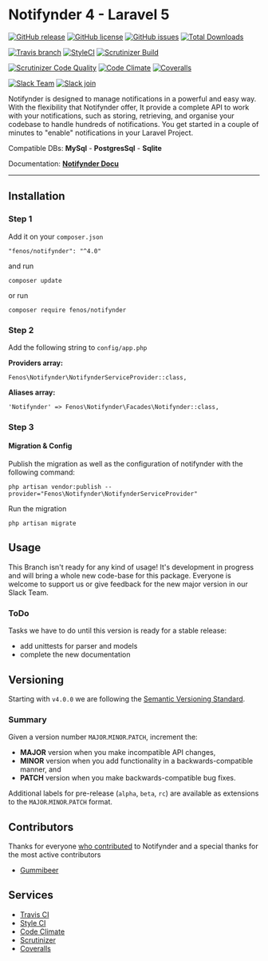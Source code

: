 # Notifynder 4 - Laravel 5

[![GitHub release](https://img.shields.io/github/release/fenos/Notifynder.svg?style=flat-square)](https://github.com/fenos/Notifynder/releases)
[![GitHub license](https://img.shields.io/badge/license-MIT-blue.svg?style=flat-square)](https://raw.githubusercontent.com/fenos/Notifynder/master/LICENSE)
[![GitHub issues](https://img.shields.io/github/issues/fenos/Notifynder.svg?style=flat-square)](https://github.com/fenos/Notifynder/issues)
[![Total Downloads](https://img.shields.io/packagist/dt/fenos/notifynder.svg?style=flat-square)](https://packagist.org/packages/fenos/notifynder)

[![Travis branch](https://img.shields.io/travis/fenos/Notifynder/master.svg?style=flat-square&label=TravisCI)](https://travis-ci.org/fenos/Notifynder/branches)
[![StyleCI](https://styleci.io/repos/18425539/shield)](https://styleci.io/repos/18425539)
[![Scrutinizer Build](https://img.shields.io/scrutinizer/build/g/fenos/Notifynder.svg?style=flat-square&label=ScrutinizerCI)](https://scrutinizer-ci.com/g/fenos/Notifynder/?branch=master)

[![Scrutinizer Code Quality](https://img.shields.io/scrutinizer/g/fenos/Notifynder.svg?style=flat-square)](https://scrutinizer-ci.com/g/fenos/Notifynder/?branch=master)
[![Code Climate](https://img.shields.io/codeclimate/github/fenos/Notifynder.svg?style=flat-square)](https://codeclimate.com/github/fenos/Notifynder)
[![Coveralls](https://img.shields.io/coveralls/fenos/Notifynder.svg?style=flat-square)](https://coveralls.io/github/fenos/Notifynder)

[![Slack Team](https://img.shields.io/badge/slack-notifynder-orange.svg?style=flat-square)](https://notifynder.slack.com)
[![Slack join](https://img.shields.io/badge/slack-join-green.svg?style=social)](https://notifynder.signup.team)


Notifynder is designed to manage notifications in a powerful and easy way.
With the flexibility that Notifynder offer, It provide a complete API to work with your notifications,
such as storing, retrieving, and organise your codebase to handle hundreds of notifications.
You get started in a couple of minutes to "enable" notifications in your Laravel Project.

Compatible DBs: **MySql** - **PostgresSql** - **Sqlite**

Documentation: **[Notifynder Docu](http://notifynder.info)**

-----

## Installation

### Step 1

Add it on your `composer.json`

```
"fenos/notifynder": "^4.0"
```

and run 

```
composer update
```

or run

```
composer require fenos/notifynder
```


### Step 2

Add the following string to `config/app.php`

**Providers array:**

```
Fenos\Notifynder\NotifynderServiceProvider::class,
```

**Aliases array:**

```
'Notifynder' => Fenos\Notifynder\Facades\Notifynder::class,
```


### Step 3

#### Migration & Config

Publish the migration as well as the configuration of notifynder with the following command:

```
php artisan vendor:publish --provider="Fenos\Notifynder\NotifynderServiceProvider"
```

Run the migration

```
php artisan migrate
```

## Usage

This Branch isn't ready for any kind of usage! It's development in progress and will bring a whole new code-base for this package.
Everyone is welcome to support us or give feedback for the new major version in our Slack Team.

### ToDo

Tasks we have to do until this version is ready for a stable release:

* add unittests for parser and models
* complete the new documentation


## Versioning

Starting with `v4.0.0` we are following the [Semantic Versioning Standard](http://semver.org).

### Summary

Given a version number `MAJOR`.`MINOR`.`PATCH`, increment the:

* **MAJOR** version when you make incompatible API changes,
* **MINOR** version when you add functionality in a backwards-compatible manner, and
* **PATCH** version when you make backwards-compatible bug fixes.

Additional labels for pre-release (`alpha`, `beta`, `rc`) are available as extensions to the `MAJOR`.`MINOR`.`PATCH` format.

## Contributors

Thanks for everyone [who contributed](https://github.com/fenos/Notifynder/graphs/contributors) to Notifynder and a special thanks for the most active contributors

- [Gummibeer](https://github.com/Gummibeer)

## Services

* [Travis CI](https://travis-ci.org/fenos/Notifynder)
* [Style CI](https://styleci.io/repos/18425539)
* [Code Climate](https://codeclimate.com/github/fenos/Notifynder)
* [Scrutinizer](https://scrutinizer-ci.com/g/fenos/Notifynder)
* [Coveralls](https://coveralls.io/github/fenos/Notifynder)